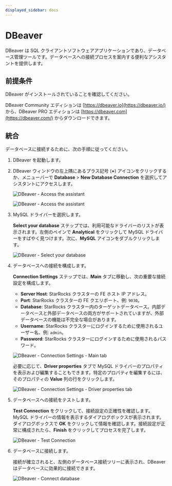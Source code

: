 ```yaml
---
displayed_sidebar: docs
---
```


# DBeaver

DBeaver は SQL クライアントソフトウェアアプリケーションであり、データベース管理ツールです。データベースへの接続プロセスを案内する便利なアシスタントを提供します。

## 前提条件

DBeaver がインストールされていることを確認してください。

DBeaver Community エディションは [https://dbeaver.io](https://dbeaver.io/) から、DBeaver PRO エディションは [https://dbeaver.com](https://dbeaver.com/) からダウンロードできます。

## 統合

データベースに接続するために、次の手順に従ってください。

1. DBeaver を起動します。

2. DBeaver ウィンドウの左上隅にあるプラス記号 (**+**) アイコンをクリックするか、メニューバーで **Database** > **New Database Connection** を選択してアシスタントにアクセスします。

   ![DBeaver - Access the assistant](../../_assets/IDE_dbeaver_1.png)

   ![DBeaver - Access the assistant](../../_assets/IDE_dbeaver_2.png)

3. MySQL ドライバーを選択します。

   **Select your database** ステップでは、利用可能なドライバーのリストが表示されます。左側のペインで **Analytical** をクリックして MySQL ドライバーをすばやく見つけます。次に、**MySQL** アイコンをダブルクリックします。

   ![DBeaver - Select your database](../../_assets/IDE_dbeaver_3.png)

4. データベースへの接続を構成します。

   **Connection Settings** ステップでは、**Main** タブに移動し、次の重要な接続設定を構成します。

   - **Server Host**: StarRocks クラスターの FE ホスト IP アドレス。
   - **Port**: StarRocks クラスターの FE クエリポート、例: `9030`。
   - **Database**: StarRocks クラスター内のターゲットデータベース。内部データベースと外部データベースの両方がサポートされていますが、外部データベースの機能は不完全な場合があります。
   - **Username**: StarRocks クラスターにログインするために使用されるユーザー名、例: `admin`。
   - **Password**: StarRocks クラスターにログインするために使用されるパスワード。

   ![DBeaver - Connection Settings - Main tab](../../_assets/IDE_dbeaver_4.png)

   必要に応じて、**Driver properties** タブで MySQL ドライバーのプロパティを表示および編集することもできます。特定のプロパティを編集するには、そのプロパティの **Value** 列の行をクリックします。

   ![DBeaver - Connection Settings - Driver properties tab](../../_assets/IDE_dbeaver_5.png)

5. データベースへの接続をテストします。

   **Test Connection** をクリックして、接続設定の正確性を確認します。MySQL ドライバーの情報を表示するダイアログボックスが表示されます。ダイアログボックスで **OK** をクリックして情報を確認します。接続設定が正常に構成されたら、**Finish** をクリックしてプロセスを完了します。

   ![DBeaver - Test Connection](../../_assets/IDE_dbeaver_6.png)

6. データベースに接続します。

   接続が確立されると、左側のデータベース接続ツリーに表示され、DBeaver はデータベースに効果的に接続できます。

   ![DBeaver - Connect database](../../_assets/IDE_dbeaver_7.png)